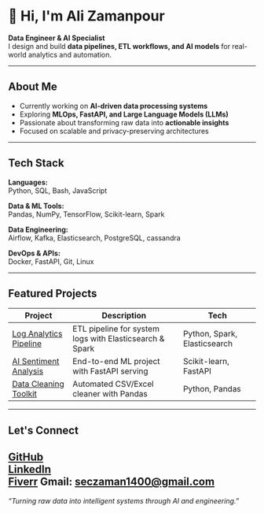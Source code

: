 # 👋 Hi, I'm Ali Zamanpour

**Data Engineer & AI Specialist**  
I design and build **data pipelines, ETL workflows, and AI models** for real-world analytics and automation.

---

##  About Me
-  Currently working on **AI-driven data processing systems**
-  Exploring **MLOps, FastAPI, and Large Language Models (LLMs)**
-  Passionate about transforming raw data into **actionable insights**
-  Focused on scalable and privacy-preserving architectures

---

##  Tech Stack

**Languages:**  
 Python,  SQL,  Bash,  JavaScript  

**Data & ML Tools:**  
 Pandas, NumPy, TensorFlow, Scikit-learn, Spark  

**Data Engineering:**  
 Airflow, Kafka, Elasticsearch, PostgreSQL, cassandra 

**DevOps & APIs:**  
 Docker, FastAPI, Git, Linux  

---

##  Featured Projects

| Project | Description | Tech |
|----------|--------------|------|
| [Log Analytics Pipeline](https://github.com/Ali-Zaman-1400/log-analytics-pipeline) | ETL pipeline for system logs with Elasticsearch & Spark | Python, Spark, Elasticsearch |
| [AI Sentiment Analysis](https://github.com/Ali-Zaman-1400/ai-sentiment-analysis) | End-to-end ML project with FastAPI serving | Scikit-learn, FastAPI |
| [Data Cleaning Toolkit](https://github.com/Ali-Zaman-1400/data-cleaning) | Automated CSV/Excel cleaner with Pandas | Python, Pandas |

---

##  Let's Connect

 [GitHub](https://github.com/Ali-Zaman-1400)  
 [LinkedIn](#)  
 [Fiverr](https://www.fiverr.com/ali_etl_ml)
 Gmail: seczaman1400@gmail.com
---

 _“Turning raw data into intelligent systems through AI and engineering.”_
